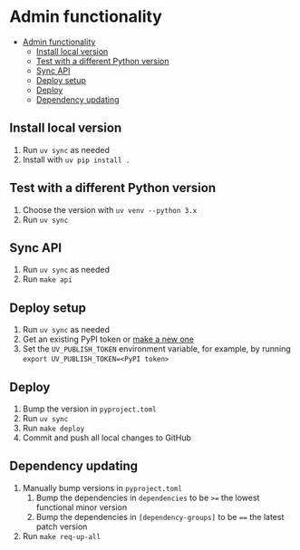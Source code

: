 # Admin functionality

- [Admin functionality](#admin-functionality)
  - [Install local version](#install-local-version)
  - [Test with a different Python version](#test-with-a-different-python-version)
  - [Sync API](#sync-api)
  - [Deploy setup](#deploy-setup)
  - [Deploy](#deploy)
  - [Dependency updating](#dependency-updating)

## Install local version

1. Run `uv sync` as needed
2. Install with `uv pip install .`

## Test with a different Python version

1. Choose the version with `uv venv --python 3.x`
2. Run `uv sync`

## Sync API

1. Run `uv sync` as needed
2. Run `make api`

## Deploy setup

1. Run `uv sync` as needed
2. Get an existing PyPI token or [make a new one](https://pypi.org/manage/account/token/)
3. Set the `UV_PUBLISH_TOKEN` environment variable, for example, by running `export UV_PUBLISH_TOKEN=<PyPI token>`

## Deploy

1. Bump the version in `pyproject.toml`
2. Run `uv sync`
3. Run `make deploy`
4. Commit and push all local changes to GitHub

## Dependency updating

1. Manually bump versions in `pyproject.toml`
   1. Bump the dependencies in `dependencies` to be `>=` the lowest functional minor version
   2. Bump the dependencies in `[dependency-groups]` to be `==` the latest patch version
2. Run `make req-up-all`
